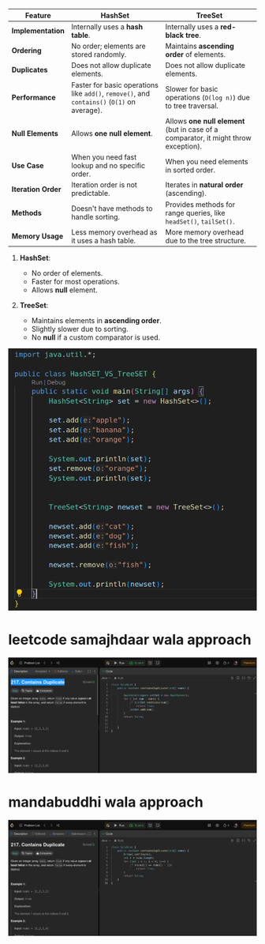 
| **Feature**         | **HashSet**                                                                                 | **TreeSet**                                                                          |
| ------------------- | ------------------------------------------------------------------------------------------- | ------------------------------------------------------------------------------------ |
| **Implementation**  | Internally uses a **hash table**.                                                           | Internally uses a **red-black tree**.                                                |
| **Ordering**        | No order; elements are stored randomly.                                                     | Maintains **ascending order** of elements.                                           |
| **Duplicates**      | Does not allow duplicate elements.                                                          | Does not allow duplicate elements.                                                   |
| **Performance**     | Faster for basic operations like `add()`, `remove()`, and `contains()` (`O(1)` on average). | Slower for basic operations (`O(log n)`) due to tree traversal.                      |
| **Null Elements**   | Allows **one null element**.                                                                | Allows **one null element** (but in case of a comparator, it might throw exception). |
| **Use Case**        | When you need fast lookup and no specific order.                                            | When you need elements in sorted order.                                              |
| **Iteration Order** | Iteration order is not predictable.                                                         | Iterates in **natural order** (ascending).                                           |
| **Methods**         | Doesn't have methods to handle sorting.                                                     | Provides methods for range queries, like `headSet()`, `tailSet()`.                   |
| **Memory Usage**    | Less memory overhead as it uses a hash table.                                               | More memory overhead due to the tree structure.                                      |

1. **HashSet**:
    
    - No order of elements.
    - Faster for most operations.
    - Allows **null** element.
2. **TreeSet**:
    
    - Maintains elements in **ascending order**.
    - Slightly slower due to sorting.
    - No **null** if a custom comparator is used.


![alt text](Pastedimage20250103153450.png)


# leetcode samajhdaar wala approach

![alt text](Pastedimage20250103175840.png)

# mandabuddhi wala approach 

![alt text](Pastedimage20250103180318.png)


